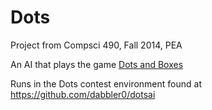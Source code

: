 # Dots

Project from Compsci 490, Fall 2014, PEA

An AI that plays the game [Dots and Boxes](https://en.wikipedia.org/wiki/Dots_and_Boxes)

Runs in the Dots contest environment found at https://github.com/dabbler0/dotsai
